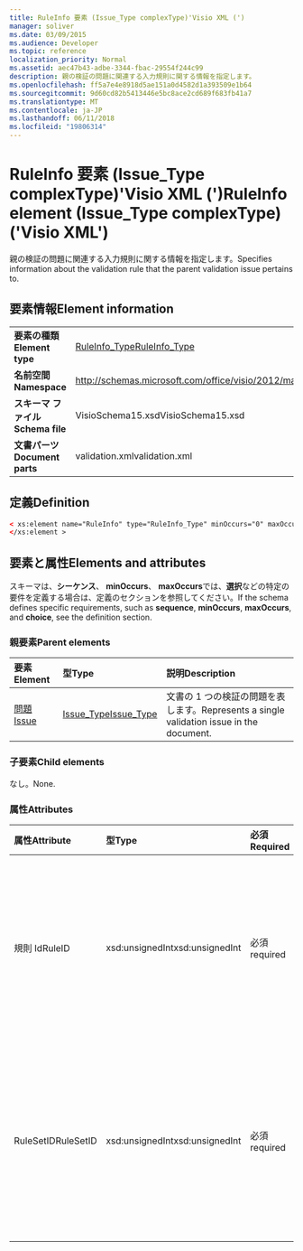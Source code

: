 ```yaml
---
title: RuleInfo 要素 (Issue_Type complexType)'Visio XML (')
manager: soliver
ms.date: 03/09/2015
ms.audience: Developer
ms.topic: reference
localization_priority: Normal
ms.assetid: aec47b43-adbe-3344-fbac-29554f244c99
description: 親の検証の問題に関連する入力規則に関する情報を指定します。
ms.openlocfilehash: ff5a7e4e8918d5ae151a0d4582d1a393509e1b64
ms.sourcegitcommit: 9d60cd82b5413446e5bc8ace2cd689f683fb41a7
ms.translationtype: MT
ms.contentlocale: ja-JP
ms.lasthandoff: 06/11/2018
ms.locfileid: "19806314"
---
```

# <a name="ruleinfo-element-issuetype-complextype-visio-xml"></a><span data-ttu-id="54ea1-103">RuleInfo 要素 (Issue_Type complexType)'Visio XML (')</span><span class="sxs-lookup"><span data-stu-id="54ea1-103">RuleInfo element (Issue_Type complexType) ('Visio XML')</span></span>

<span data-ttu-id="54ea1-104">親の検証の問題に関連する入力規則に関する情報を指定します。</span><span class="sxs-lookup"><span data-stu-id="54ea1-104">Specifies information about the validation rule that the parent validation issue pertains to.</span></span>
  
## <a name="element-information"></a><span data-ttu-id="54ea1-105">要素情報</span><span class="sxs-lookup"><span data-stu-id="54ea1-105">Element information</span></span>

|||
|:-----|:-----|
|<span data-ttu-id="54ea1-106">**要素の種類**</span><span class="sxs-lookup"><span data-stu-id="54ea1-106">**Element type**</span></span> <br/> |[<span data-ttu-id="54ea1-107">RuleInfo_Type</span><span class="sxs-lookup"><span data-stu-id="54ea1-107">RuleInfo_Type</span></span>](ruleinfo_type-complextypevisio-xml.md) <br/> |
|<span data-ttu-id="54ea1-108">**名前空間**</span><span class="sxs-lookup"><span data-stu-id="54ea1-108">**Namespace**</span></span> <br/> |http://schemas.microsoft.com/office/visio/2012/main  <br/> |
|<span data-ttu-id="54ea1-109">**スキーマ ファイル**</span><span class="sxs-lookup"><span data-stu-id="54ea1-109">**Schema file**</span></span> <br/> |<span data-ttu-id="54ea1-110">VisioSchema15.xsd</span><span class="sxs-lookup"><span data-stu-id="54ea1-110">VisioSchema15.xsd</span></span>  <br/> |
|<span data-ttu-id="54ea1-111">**文書パーツ**</span><span class="sxs-lookup"><span data-stu-id="54ea1-111">**Document parts**</span></span> <br/> |<span data-ttu-id="54ea1-112">validation.xml</span><span class="sxs-lookup"><span data-stu-id="54ea1-112">validation.xml</span></span>  <br/> |
   
## <a name="definition"></a><span data-ttu-id="54ea1-113">定義</span><span class="sxs-lookup"><span data-stu-id="54ea1-113">Definition</span></span>

```XML
< xs:element name="RuleInfo" type="RuleInfo_Type" minOccurs="0" maxOccurs="1" >
</xs:element >
```

## <a name="elements-and-attributes"></a><span data-ttu-id="54ea1-114">要素と属性</span><span class="sxs-lookup"><span data-stu-id="54ea1-114">Elements and attributes</span></span>

<span data-ttu-id="54ea1-115">スキーマは、**シーケンス**、 **minOccurs**、 **maxOccurs**では、**選択**などの特定の要件を定義する場合は、定義のセクションを参照してください。</span><span class="sxs-lookup"><span data-stu-id="54ea1-115">If the schema defines specific requirements, such as **sequence**, **minOccurs**, **maxOccurs**, and **choice**, see the definition section.</span></span> 
  
### <a name="parent-elements"></a><span data-ttu-id="54ea1-116">親要素</span><span class="sxs-lookup"><span data-stu-id="54ea1-116">Parent elements</span></span>

|<span data-ttu-id="54ea1-117">**要素**</span><span class="sxs-lookup"><span data-stu-id="54ea1-117">**Element**</span></span>|<span data-ttu-id="54ea1-118">**型**</span><span class="sxs-lookup"><span data-stu-id="54ea1-118">**Type**</span></span>|<span data-ttu-id="54ea1-119">**説明**</span><span class="sxs-lookup"><span data-stu-id="54ea1-119">**Description**</span></span>|
|:-----|:-----|:-----|
|[<span data-ttu-id="54ea1-120">問題</span><span class="sxs-lookup"><span data-stu-id="54ea1-120">Issue</span></span>](issue-element-issues_type-complextypevisio-xml.md) <br/> |[<span data-ttu-id="54ea1-121">Issue_Type</span><span class="sxs-lookup"><span data-stu-id="54ea1-121">Issue_Type</span></span>](issue_type-complextypevisio-xml.md) <br/> |<span data-ttu-id="54ea1-122">文書の 1 つの検証の問題を表します。</span><span class="sxs-lookup"><span data-stu-id="54ea1-122">Represents a single validation issue in the document.</span></span>  <br/> |
   
### <a name="child-elements"></a><span data-ttu-id="54ea1-123">子要素</span><span class="sxs-lookup"><span data-stu-id="54ea1-123">Child elements</span></span>

<span data-ttu-id="54ea1-124">なし。</span><span class="sxs-lookup"><span data-stu-id="54ea1-124">None.</span></span>
  
### <a name="attributes"></a><span data-ttu-id="54ea1-125">属性</span><span class="sxs-lookup"><span data-stu-id="54ea1-125">Attributes</span></span>

|<span data-ttu-id="54ea1-126">**属性**</span><span class="sxs-lookup"><span data-stu-id="54ea1-126">**Attribute**</span></span>|<span data-ttu-id="54ea1-127">**型**</span><span class="sxs-lookup"><span data-stu-id="54ea1-127">**Type**</span></span>|<span data-ttu-id="54ea1-128">**必須**</span><span class="sxs-lookup"><span data-stu-id="54ea1-128">**Required**</span></span>|<span data-ttu-id="54ea1-129">**説明**</span><span class="sxs-lookup"><span data-stu-id="54ea1-129">**Description**</span></span>|<span data-ttu-id="54ea1-130">**使用可能な値**</span><span class="sxs-lookup"><span data-stu-id="54ea1-130">**Possible values**</span></span>|
|:-----|:-----|:-----|:-----|:-----|
|<span data-ttu-id="54ea1-131">規則 Id</span><span class="sxs-lookup"><span data-stu-id="54ea1-131">RuleID</span></span>  <br/> |<span data-ttu-id="54ea1-132">xsd:unsignedInt</span><span class="sxs-lookup"><span data-stu-id="54ea1-132">xsd:unsignedInt</span></span>  <br/> |<span data-ttu-id="54ea1-133">必須</span><span class="sxs-lookup"><span data-stu-id="54ea1-133">required</span></span>  <br/> |<span data-ttu-id="54ea1-134">親の問題が関連する入力規則の一意の識別子を指定します。</span><span class="sxs-lookup"><span data-stu-id="54ea1-134">Specifies the unique identifier of the validation rule that the parent issue pertains to.</span></span>  <br/> |<span data-ttu-id="54ea1-135">Xsd:unsignedInt の値を入力します。</span><span class="sxs-lookup"><span data-stu-id="54ea1-135">Values of the xsd:unsignedInt type.</span></span>  <br/> |
|<span data-ttu-id="54ea1-136">RuleSetID</span><span class="sxs-lookup"><span data-stu-id="54ea1-136">RuleSetID</span></span>  <br/> |<span data-ttu-id="54ea1-137">xsd:unsignedInt</span><span class="sxs-lookup"><span data-stu-id="54ea1-137">xsd:unsignedInt</span></span>  <br/> |<span data-ttu-id="54ea1-138">必須</span><span class="sxs-lookup"><span data-stu-id="54ea1-138">required</span></span>  <br/> |<span data-ttu-id="54ea1-139">親の問題が関連する検証規則のセットの一意の識別子を指定します。</span><span class="sxs-lookup"><span data-stu-id="54ea1-139">Specifies the unique identifier of the validation rule set that the parent issue pertains to.</span></span>  <br/> |<span data-ttu-id="54ea1-140">Xsd:unsignedInt の値を入力します。</span><span class="sxs-lookup"><span data-stu-id="54ea1-140">Values of the xsd:unsignedInt type.</span></span>  <br/> |
   

